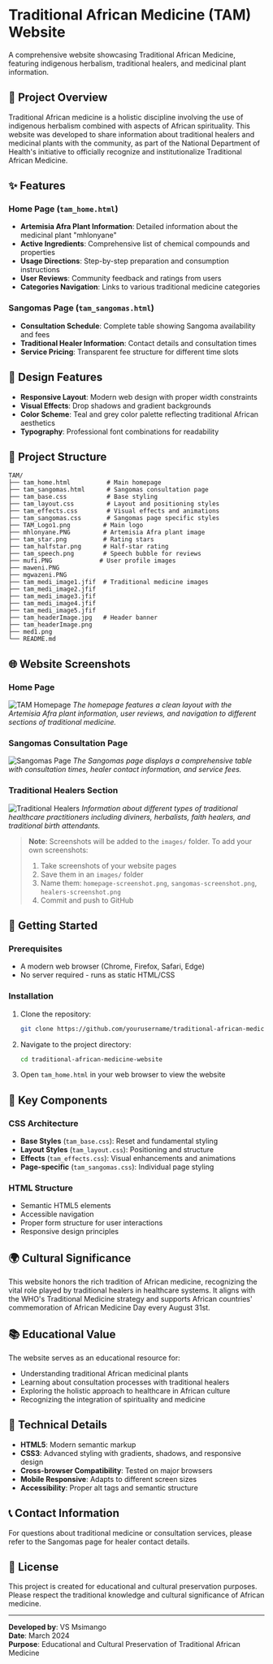 # Traditional African Medicine (TAM) Website

A comprehensive website showcasing Traditional African Medicine, featuring indigenous herbalism, traditional healers, and medicinal plant information.

## 🌿 Project Overview

Traditional African medicine is a holistic discipline involving the use of indigenous herbalism combined with aspects of African spirituality. This website was developed to share information about traditional healers and medicinal plants with the community, as part of the National Department of Health's initiative to officially recognize and institutionalize Traditional African Medicine.

## ✨ Features

### Home Page (`tam_home.html`)
- **Artemisia Afra Plant Information**: Detailed information about the medicinal plant "mhlonyane"
- **Active Ingredients**: Comprehensive list of chemical compounds and properties
- **Usage Directions**: Step-by-step preparation and consumption instructions
- **User Reviews**: Community feedback and ratings from users
- **Categories Navigation**: Links to various traditional medicine categories

### Sangomas Page (`tam_sangomas.html`)
- **Consultation Schedule**: Complete table showing Sangoma availability and fees
- **Traditional Healer Information**: Contact details and consultation times
- **Service Pricing**: Transparent fee structure for different time slots

## 🎨 Design Features

- **Responsive Layout**: Modern web design with proper width constraints
- **Visual Effects**: Drop shadows and gradient backgrounds
- **Color Scheme**: Teal and grey color palette reflecting traditional African aesthetics
- **Typography**: Professional font combinations for readability

## 📁 Project Structure

```
TAM/
├── tam_home.html          # Main homepage
├── tam_sangomas.html      # Sangomas consultation page
├── tam_base.css           # Base styling
├── tam_layout.css         # Layout and positioning styles
├── tam_effects.css        # Visual effects and animations
├── tam_sangomas.css       # Sangomas page specific styles
├── TAM_Logo1.png         # Main logo
├── mhlonyane.PNG         # Artemisia Afra plant image
├── tam_star.png          # Rating stars
├── tam_halfstar.png      # Half-star rating
├── tam_speech.png        # Speech bubble for reviews
├── mufi.PNG             # User profile images
├── maweni.PNG
├── mgwazeni.PNG
├── tam_medi_image1.jfif  # Traditional medicine images
├── tam_medi_image2.jfif
├── tam_medi_image3.jfif
├── tam_medi_image4.jfif
├── tam_medi_image5.jfif
├── tam_headerImage.jpg   # Header banner
├── tam_headerImage.png
├── med1.png
└── README.md
```

## 🌐 Website Screenshots

### Home Page
![TAM Homepage](images/homepage-screenshot.png)
*The homepage features a clean layout with the Artemisia Afra plant information, user reviews, and navigation to different sections of traditional medicine.*

### Sangomas Consultation Page
![Sangomas Page](images/sangomas-screenshot.png)
*The Sangomas page displays a comprehensive table with consultation times, healer contact information, and service fees.*

### Traditional Healers Section
![Traditional Healers](images/healers-screenshot.png)
*Information about different types of traditional healthcare practitioners including diviners, herbalists, faith healers, and traditional birth attendants.*

> **Note**: Screenshots will be added to the `images/` folder. To add your own screenshots:
> 1. Take screenshots of your website pages
> 2. Save them in an `images/` folder
> 3. Name them: `homepage-screenshot.png`, `sangomas-screenshot.png`, `healers-screenshot.png`
> 4. Commit and push to GitHub

## 🚀 Getting Started

### Prerequisites
- A modern web browser (Chrome, Firefox, Safari, Edge)
- No server required - runs as static HTML/CSS

### Installation
1. Clone the repository:
   ```bash
   git clone https://github.com/yourusername/traditional-african-medicine-website.git
   ```

2. Navigate to the project directory:
   ```bash
   cd traditional-african-medicine-website
   ```

3. Open `tam_home.html` in your web browser to view the website

## 🎯 Key Components

### CSS Architecture
- **Base Styles** (`tam_base.css`): Reset and fundamental styling
- **Layout Styles** (`tam_layout.css`): Positioning and structure
- **Effects** (`tam_effects.css`): Visual enhancements and animations
- **Page-specific** (`tam_sangomas.css`): Individual page styling

### HTML Structure
- Semantic HTML5 elements
- Accessible navigation
- Proper form structure for user interactions
- Responsive design principles

## 🌍 Cultural Significance

This website honors the rich tradition of African medicine, recognizing the vital role played by traditional healers in healthcare systems. It aligns with the WHO's Traditional Medicine strategy and supports African countries' commemoration of African Medicine Day every August 31st.

## 📚 Educational Value

The website serves as an educational resource for:
- Understanding traditional African medicinal plants
- Learning about consultation processes with traditional healers
- Exploring the holistic approach to healthcare in African culture
- Recognizing the integration of spirituality and medicine

## 🔧 Technical Details

- **HTML5**: Modern semantic markup
- **CSS3**: Advanced styling with gradients, shadows, and responsive design
- **Cross-browser Compatibility**: Tested on major browsers
- **Mobile Responsive**: Adapts to different screen sizes
- **Accessibility**: Proper alt tags and semantic structure

## 📞 Contact Information

For questions about traditional medicine or consultation services, please refer to the Sangomas page for healer contact details.

## 📄 License

This project is created for educational and cultural preservation purposes. Please respect the traditional knowledge and cultural significance of African medicine.

---

**Developed by**: VS Msimango  
**Date**: March 2024  
**Purpose**: Educational and Cultural Preservation of Traditional African Medicine
